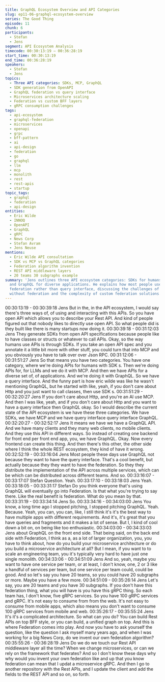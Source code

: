 ```yaml
---
title: GraphQL Ecosystem Overview and API Categories
slug: ep11-06-graphql-ecosystem-overview
series: The Good Thing
episode: 11
chunk: 6
participants:
  - Stefan
  - Jens
segment: API Ecosystem Analysis
timecode: 00:30:13:19 – 00:36:28:19
start_time: 00:30:13:19
end_time: 00:36:28:19
speakers:
  - Stefan
  - Jens
topics:
  - Three API categories: SDKs, MCP, GraphQL
  - SDK generation from OpenAPI
  - GraphQL federation vs query interface
  - Microservices architecture scaling
  - Federation vs custom BFF layers
  - gRPC consumption challenges
tags:
  - api-ecosystem
  - graphql-federation
  - microservices
  - openapi
  - grpc
  - bff-pattern
  - ai
  - api-design
  - federation
  - go
  - graphql
  - llm
  - mcp
  - monolith
  - rest
  - rest-apis
  - startup
topic_tags:
  - graphql
  - federation
  - api-design
entities:
  - Eric Wilde
  - INNOQ
  - OpenAPI
  - GraphQL
  - gRPC
  - News Corp
  - Stefan Avram
  - Jens Neuse
mentions:
  - Eric Wilde API consultation
  - SDK vs MCP vs GraphQL categories
  - Federation algorithm invention
  - REST API middleware layers
  - 20 teams 30 subgraphs example
summary: 'Jens outlines three API ecosystem categories: SDKs for humans, MCP for LLMs,
  and GraphQL for diverse applications. He explains how most people use GraphQL for
  federation rather than query interface, discussing the challenges of scaling microservices
  without federation and the complexity of custom federation solutions.'
---
```


00:30:13:19 - 00:30:39:18
Jens
But in the, in the API ecosystem, I would say there's three ways of, of using and interacting with
this APIs. So you have open API which allows you to describe your Rest API. And kind of people
figured out that nobody likes to directly use open API. So what people did is they built like there
is many startups now doing it.
00:30:39:18 - 00:31:12:03
Jens
They generate SDKs from open API specifications because people like to have classes or
structs or whatever to call APIs. Okay, so the way humans use APIs is through SDKs. If you
take an open API spec and you annotate it a little bit more with other stuff, you could turn that
into MCP and you obviously you have to talk over over Json RPC.
00:31:12:06 - 00:31:51:27
Jens
So that means you have two categories. You have one category, where we're doing APIs for
humans with SDK s. Then we're doing APIs for, for LLMs and we do it with MCP. And then we
have APIs for a diverse set of, of applications. And we're doing it with GraphQL. So we have a
query interface. And the funny part is how eric wilde was like he wasn't mentioning GraphQL,
but he started with like, yeah, if you don't care about Http and you just want to call classes, then
use SDK s.
00:31:51:29 - 00:32:20:27
Jens
If you don't care about Http, and you're an AI use MCP. And then I was like, yeah, and if you
don't care about Http and you want to have a query interface then GraphQL okay. So I would
describe the current state of the API ecosystem is we have these three categories. We have
SDKs, we have MCP and we have query interface query interface GraphQL.
00:32:20:27 - 00:32:52:17
Jens
It means we have we have a GraphQL API. And we have many clients and they many web
clients, no mobile clients. And they use this API in different ways. So instead of creating one
backend for front end per front end app, you, we have GraphQL. Okay. Now every frontend can
create this thing. And then there's this other, the other side where I think the whole REST
ecosystem, they kind of have it wrong.
00:32:52:19 - 00:33:16:04
Jens
Most people these days use GraphQL not because they want to have the query interface. That's
a cool benefit, but actually because they they want to have the federation. So they they
distribute the implementation of the API across multiple services, which can be which can be
distributed across different teams. And so.
00:33:16:07 - 00:33:17:07
Stefan
Question. Yeah.
00:33:17:10 - 00:33:18:03
Jens
Yeah.
00:33:18:05 - 00:33:31:17
Stefan
Do you think everyone that's using GraphQL will eventually go into Federation. Is that what
you're trying to say there. Like the real benefit is federation. What do you mean by that.
00:33:31:19 - 00:33:34:14
Jens
So.
00:33:34:16 - 00:34:03:00
Jens
You know, a long time ago I stopped pitching, I stopped pitching GraphQL. Yeah. Because.
Yeah, you can, you can, like, I still think it's it's the best way to have multiple apps with different
requirements. And it's, it's great that you have queries and fragments and it makes a lot of
sense. But I, I kind of cool down a bit on, on being like too enthusiastic.
00:34:03:00 - 00:34:33:03
Jens
about GraphQL on the front end side. That being said, on the back end side with Federation, I
think as a, as a lot of larger organization, you, you have to think about, how do you build your
microservice architecture or do you build a microservice architecture at all? But I mean, if you
want to to scale an engineering team, you it's typically very hard to have just one single
monolith.
00:34:33:06 - 00:34:51:09
Jens
And so, yeah, maybe you want to have one service per team, or at least, I don't know, one, 2 or
3 like a handful of services per team, but one service per team could, could be good. And so
let's say you have 20 teams, so you could have 20 subgraphs or more. Maybe you have a few
more.
00:34:51:09 - 00:35:26:14
Jens
Let's say, you are 20 teams and you have 30 subgraphs. If you don't have this federation thing,
what you will have is you have this gRPC thing. So each team has, I don't know, five gRPC
services. So you have 100 gRPC services and gRPC. It's not easy to consume from from the
web. It's not easy to consume from mobile apps, which also means you don't want to consume
100 gRPC services from mobile and web.
00:35:26:17 - 00:35:55:24
Jens
It's it's a complicated architecture. So what can you do? You can build Rest APIs on top BFF
style, or you can build, a unified graph on top. And this is where Federation comes into play. And
now you have to ask yourself the question, like the question I ask myself many years ago, and
when I was working for a big News Corp, do we invent our own federation algorithm?
00:35:55:26 - 00:36:28:19
Jens
Do we do we touch our Rest API middleware layer all the time? When we change
microservices, or can we rely on the framework that federates? And so I don't know these days
why why would you invent your own federation like and up that you know federation can mean
that I updat a microservice gRPC. And then I go to another repository with the Rest APIs, and I
update the client and add the fields to the REST API and so on, so forth.